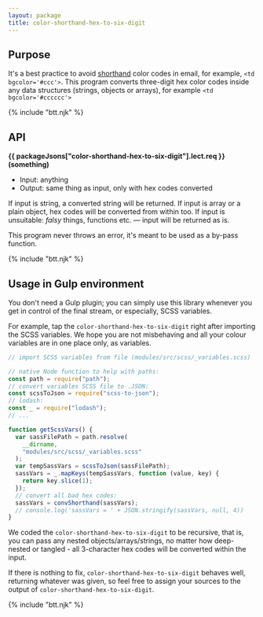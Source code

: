 ```yaml
---
layout: package
title: color-shorthand-hex-to-six-digit
---
```


## Purpose

It's a best practice to avoid [shorthand](https://en.wikipedia.org/wiki/Web_colors#Shorthand_hexadecimal_form) color codes in email, for example, `<td bgcolor='#ccc'>`. This program converts three-digit hex color codes inside any data structures (strings, objects or arrays), for example `<td bgcolor='#cccccc'>`

{% include "btt.njk" %}

## API

**{{ packageJsons["color-shorthand-hex-to-six-digit"].lect.req }}(something)**

- Input: anything
- Output: same thing as input, only with hex codes converted

If input is string, a converted string will be returned.
If input is array or a plain object, hex codes will be converted from within too.
If input is unsuitable: _falsy_ things, functions etc. — input will be returned as is.

This program never throws an error, it's meant to be used as a by-pass function.

{% include "btt.njk" %}

## Usage in Gulp environment

You don't need a Gulp plugin; you can simply use this library whenever you get in control of the final stream, or especially, SCSS variables.

For example, tap the `color-shorthand-hex-to-six-digit` right after importing the SCSS variables. We hope you are not misbehaving and all your colour variables are in one place only, as variables.

```js
// import SCSS variables from file (modules/src/scss/_variables.scss)

// native Node function to help with paths:
const path = require("path");
// convert variables SCSS file to .JSON:
const scssToJson = require("scss-to-json");
// lodash:
const _ = require("lodash");
// ...

function getScssVars() {
  var sassFilePath = path.resolve(
    __dirname,
    "modules/src/scss/_variables.scss"
  );
  var tempSassVars = scssToJson(sassFilePath);
  sassVars = _.mapKeys(tempSassVars, function (value, key) {
    return key.slice(1);
  });
  // convert all bad hex codes:
  sassVars = convShorthand(sassVars);
  // console.log('sassVars = ' + JSON.stringify(sassVars, null, 4))
}
```

We coded the `color-shorthand-hex-to-six-digit` to be recursive, that is, you can pass any nested objects/arrays/strings, no matter how deep-nested or tangled - all 3-character hex codes will be converted within the input.

If there is nothing to fix, `color-shorthand-hex-to-six-digit` behaves well, returning whatever was given, so feel free to assign your sources to the output of `color-shorthand-hex-to-six-digit`.

{% include "btt.njk" %}
